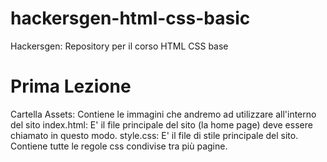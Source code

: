 # hackersgen-html-css-basic
Hackersgen: Repository per il corso HTML CSS base

# Prima Lezione
Cartella Assets: Contiene le immagini che andremo ad utilizzare all'interno del sito
index.html: E' il file principale del sito (la home page) deve essere chiamato in questo modo.
style.css: E' il file di stile principale del sito. Contiene tutte le regole css condivise tra più pagine. 

